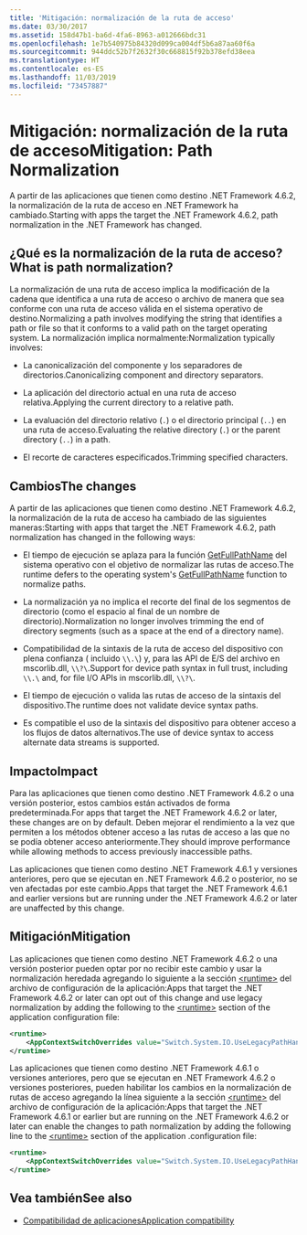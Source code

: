 ```yaml
---
title: 'Mitigación: normalización de la ruta de acceso'
ms.date: 03/30/2017
ms.assetid: 158d47b1-ba6d-4fa6-8963-a012666bdc31
ms.openlocfilehash: 1e7b540975b84320d099ca004df5b6a87aa60f6a
ms.sourcegitcommit: 944ddc52b7f2632f30c668815f92b378efd38eea
ms.translationtype: HT
ms.contentlocale: es-ES
ms.lasthandoff: 11/03/2019
ms.locfileid: "73457887"
---
```

# <a name="mitigation-path-normalization"></a><span data-ttu-id="b2121-102">Mitigación: normalización de la ruta de acceso</span><span class="sxs-lookup"><span data-stu-id="b2121-102">Mitigation: Path Normalization</span></span>
<span data-ttu-id="b2121-103">A partir de las aplicaciones que tienen como destino .NET Framework 4.6.2, la normalización de la ruta de acceso en .NET Framework ha cambiado.</span><span class="sxs-lookup"><span data-stu-id="b2121-103">Starting with apps the target  the .NET Framework 4.6.2, path normalization in the .NET Framework has changed.</span></span>  
  
## <a name="what-is-path-normalization"></a><span data-ttu-id="b2121-104">¿Qué es la normalización de la ruta de acceso?</span><span class="sxs-lookup"><span data-stu-id="b2121-104">What is path normalization?</span></span>  
 <span data-ttu-id="b2121-105">La normalización de una ruta de acceso implica la modificación de la cadena que identifica a una ruta de acceso o archivo de manera que sea conforme con una ruta de acceso válida en el sistema operativo de destino.</span><span class="sxs-lookup"><span data-stu-id="b2121-105">Normalizing a path involves modifying the string that identifies a path or file so that it conforms to a valid path on the target operating system.</span></span> <span data-ttu-id="b2121-106">La normalización implica normalmente:</span><span class="sxs-lookup"><span data-stu-id="b2121-106">Normalization typically involves:</span></span>  
  
- <span data-ttu-id="b2121-107">La canonicalización del componente y los separadores de directorios.</span><span class="sxs-lookup"><span data-stu-id="b2121-107">Canonicalizing component and directory separators.</span></span>  
  
- <span data-ttu-id="b2121-108">La aplicación del directorio actual en una ruta de acceso relativa.</span><span class="sxs-lookup"><span data-stu-id="b2121-108">Applying the current directory to a relative path.</span></span>  
  
- <span data-ttu-id="b2121-109">La evaluación del directorio relativo (`.`) o el directorio principal (`..`) en una ruta de acceso.</span><span class="sxs-lookup"><span data-stu-id="b2121-109">Evaluating the relative directory (`.`) or the parent directory (`..`) in a path.</span></span>  
  
- <span data-ttu-id="b2121-110">El recorte de caracteres especificados.</span><span class="sxs-lookup"><span data-stu-id="b2121-110">Trimming specified characters.</span></span>  
  
## <a name="the-changes"></a><span data-ttu-id="b2121-111">Cambios</span><span class="sxs-lookup"><span data-stu-id="b2121-111">The changes</span></span>  
 <span data-ttu-id="b2121-112">A partir de las aplicaciones que tienen como destino .NET Framework 4.6.2, la normalización de la ruta de acceso ha cambiado de las siguientes maneras:</span><span class="sxs-lookup"><span data-stu-id="b2121-112">Starting with apps that target the .NET Framework 4.6.2, path normalization has changed in the following ways:</span></span>  
  
- <span data-ttu-id="b2121-113">El tiempo de ejecución se aplaza para la función [GetFullPathName](/windows/desktop/api/fileapi/nf-fileapi-getfullpathnamea) del sistema operativo con el objetivo de normalizar las rutas de acceso.</span><span class="sxs-lookup"><span data-stu-id="b2121-113">The runtime defers to the operating system's [GetFullPathName](/windows/desktop/api/fileapi/nf-fileapi-getfullpathnamea) function to normalize paths.</span></span>  
  
- <span data-ttu-id="b2121-114">La normalización ya no implica el recorte del final de los segmentos de directorio (como el espacio al final de un nombre de directorio).</span><span class="sxs-lookup"><span data-stu-id="b2121-114">Normalization no longer involves trimming the end of directory segments (such as a space at the end of a directory name).</span></span>  
  
- <span data-ttu-id="b2121-115">Compatibilidad de la sintaxis de la ruta de acceso del dispositivo con plena confianza ( incluido `\\.\`) y, para las API de E/S del archivo en mscorlib.dll, `\\?\`.</span><span class="sxs-lookup"><span data-stu-id="b2121-115">Support for device path syntax in full trust, including  `\\.\` and, for file I/O APIs   in mscorlib.dll, `\\?\`.</span></span>  
  
- <span data-ttu-id="b2121-116">El tiempo de ejecución o valida las rutas de acceso de la sintaxis del dispositivo.</span><span class="sxs-lookup"><span data-stu-id="b2121-116">The runtime does not validate device syntax paths.</span></span>  
  
- <span data-ttu-id="b2121-117">Es compatible el uso de la sintaxis del dispositivo para obtener acceso a los flujos de datos alternativos.</span><span class="sxs-lookup"><span data-stu-id="b2121-117">The use of device syntax to access alternate data streams is supported.</span></span>  
  
## <a name="impact"></a><span data-ttu-id="b2121-118">Impacto</span><span class="sxs-lookup"><span data-stu-id="b2121-118">Impact</span></span>  

<span data-ttu-id="b2121-119">Para las aplicaciones que tienen como destino .NET Framework 4.6.2 o una versión posterior, estos cambios están activados de forma predeterminada.</span><span class="sxs-lookup"><span data-stu-id="b2121-119">For apps that target the .NET Framework 4.6.2 or later, these changes are on  by default.</span></span> <span data-ttu-id="b2121-120">Deben mejorar el rendimiento a la vez que permiten a los métodos obtener acceso a las rutas de acceso a las que no se podía obtener acceso anteriormente.</span><span class="sxs-lookup"><span data-stu-id="b2121-120">They should improve performance while allowing methods to access previously inaccessible paths.</span></span>  
  
<span data-ttu-id="b2121-121">Las aplicaciones que tienen como destino .NET Framework 4.6.1 y versiones anteriores, pero que se ejecutan en .NET Framework 4.6.2 o posterior, no se ven afectadas por este cambio.</span><span class="sxs-lookup"><span data-stu-id="b2121-121">Apps that target the .NET Framework 4.6.1 and earlier versions but are running under the .NET Framework 4.6.2 or later are unaffected by this change.</span></span>  
  
## <a name="mitigation"></a><span data-ttu-id="b2121-122">Mitigación</span><span class="sxs-lookup"><span data-stu-id="b2121-122">Mitigation</span></span>  
 <span data-ttu-id="b2121-123">Las aplicaciones que tienen como destino .NET Framework 4.6.2 o una versión posterior pueden optar por no recibir este cambio y usar la normalización heredada agregando lo siguiente a la sección [\<runtime>](../configure-apps/file-schema/runtime/runtime-element.md) del archivo de configuración de la aplicación:</span><span class="sxs-lookup"><span data-stu-id="b2121-123">Apps that target the .NET Framework 4.6.2 or later can opt out of this change and use legacy normalization by adding the following to the [\<runtime>](../configure-apps/file-schema/runtime/runtime-element.md) section of the application configuration file:</span></span>  
  
```xml  
<runtime>  
    <AppContextSwitchOverrides value="Switch.System.IO.UseLegacyPathHandling=true" />    
</runtime>  
```  
  
<span data-ttu-id="b2121-124">Las aplicaciones que tienen como destino .NET Framework 4.6.1 o versiones anteriores, pero que se ejecutan en .NET Framework 4.6.2 o versiones posteriores, pueden habilitar los cambios en la normalización de rutas de acceso agregando la línea siguiente a la sección [\<runtime>](../configure-apps/file-schema/runtime/runtime-element.md) del archivo de configuración de la aplicación:</span><span class="sxs-lookup"><span data-stu-id="b2121-124">Apps that target the .NET Framework 4.6.1 or earlier but are running on the .NET Framework 4.6.2 or later can enable the changes to path normalization by adding the following line to the [\<runtime>](../configure-apps/file-schema/runtime/runtime-element.md) section of the application .configuration file:</span></span>  
  
```xml  
<runtime>  
    <AppContextSwitchOverrides value="Switch.System.IO.UseLegacyPathHandling=false" />    
</runtime>  
```  
  
## <a name="see-also"></a><span data-ttu-id="b2121-125">Vea también</span><span class="sxs-lookup"><span data-stu-id="b2121-125">See also</span></span>

- [<span data-ttu-id="b2121-126">Compatibilidad de aplicaciones</span><span class="sxs-lookup"><span data-stu-id="b2121-126">Application compatibility</span></span>](application-compatibility.md)
